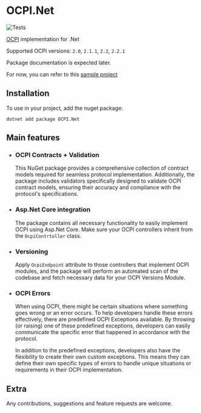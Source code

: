 # OCPI.Net

![Tests](https://github.com/BitzArt/OCPI.Net/actions/workflows/Tests.yml/badge.svg)

[OCPI](https://github.com/ocpi/ocpi) implementation for .Net

Supported OCPI versions: `2.0`, `2.1.1`, `2.2`, `2.2.1`

Package documentation is expected later.

For now, you can refer to this [sample project](sample/OCPI.Net.Sample)

## Installation

To use in your project, add the nuget package:
```
dotnet add package OCPI.Net
```

## Main features

- ### OCPI Contracts + Validation
  This NuGet package provides a comprehensive collection of contract models required for seamless protocol implementation. Additionally, the package includes validators specifically designed to validate OCPI contract models, ensuring their accuracy and compliance with the protocol's specifications.

- ### Asp.Net Core integration
  The package contains all necessary functionality to easily implement OCPI using Asp.Net Core. Make sure your OCPI controllers inherit from the `OcpiContrtoller` class.

- ### Versioning
  Apply `OcpiEndpoint` attribute to those controllers that implement OCPI modules, and the package will perform an automated scan of the codebase and fetch necessary data for your OCPI Versions Module.

- ### OCPI Errors
  When using OCPI, there might be certain situations where something goes wrong or an error occurs. To help developers handle these errors effectively, there are predefined OCPI Exceptions available. By throwing (or raising) one of these predefined exceptions, developers can easily communicate the specific error that happened in accordance with the protocol.

  In addition to the predefined exceptions, developers also have the flexibility to create their own custom exceptions. This means they can define their own specific types of errors to handle unique situations or requirements in their OCPI implementation.

## Extra

Any contributions, suggestions and feature requests are welcome.

